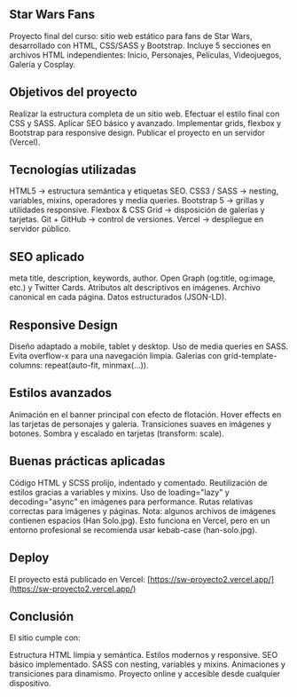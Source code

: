 ## Star Wars Fans
Proyecto final del curso: sitio web estático para fans de Star Wars, desarrollado con HTML, CSS/SASS y Bootstrap.
Incluye 5 secciones en archivos HTML independientes: Inicio, Personajes, Películas, Videojuegos, Galería y Cosplay.

## Objetivos del proyecto
Realizar la estructura completa de un sitio web.
Efectuar el estilo final con CSS y SASS.
Aplicar SEO básico y avanzado.
Implementar grids, flexbox y Bootstrap para responsive design.
Publicar el proyecto en un servidor (Vercel).

## Tecnologías utilizadas
HTML5 → estructura semántica y etiquetas SEO.
CSS3 / SASS → nesting, variables, mixins, operadores y media queries.
Bootstrap 5 → grillas y utilidades responsive.
Flexbox & CSS Grid → disposición de galerías y tarjetas.
Git + GitHub → control de versiones.
Vercel → despliegue en servidor público.

## SEO aplicado
meta title, description, keywords, author.
Open Graph (og:title, og:image, etc.) y Twitter Cards.
Atributos alt descriptivos en imágenes.
Archivo canonical en cada página.
Datos estructurados (JSON-LD).

## Responsive Design
Diseño adaptado a mobile, tablet y desktop.
Uso de media queries en SASS.
Evita overflow-x para una navegación limpia.
Galerías con grid-template-columns: repeat(auto-fit, minmax(...)).

## Estilos avanzados
Animación en el banner principal con efecto de flotación.
Hover effects en las tarjetas de personajes y galería.
Transiciones suaves en imágenes y botones.
Sombra y escalado en tarjetas (transform: scale).

## Buenas prácticas aplicadas
Código HTML y SCSS prolijo, indentado y comentado.
Reutilización de estilos gracias a variables y mixins.
Uso de loading="lazy" y decoding="async" en imágenes para performance.
Rutas relativas correctas para imágenes y páginas.
Nota: algunos archivos de imágenes contienen espacios (Han Solo.jpg).
Esto funciona en Vercel, pero en un entorno profesional se recomienda usar kebab-case (han-solo.jpg).

## Deploy
El proyecto está publicado en Vercel:
 [https://sw-proyecto2.vercel.app/](https://sw-proyecto2.vercel.app/)

## Conclusión
El sitio cumple con:

Estructura HTML limpia y semántica.
Estilos modernos y responsive.
SEO básico implementado.
SASS con nesting, variables y mixins.
Animaciones y transiciones para dinamismo.
Proyecto online y accesible desde cualquier dispositivo.




